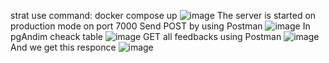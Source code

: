 strat use command: docker compose up
![image](https://user-images.githubusercontent.com/95225321/219865215-93d197f7-8ed2-49fc-afa3-a588bfb71fd9.png)
The server is started on production mode on port 7000
Send POST by using Postman
![image](https://user-images.githubusercontent.com/95225321/219865313-cadeee1b-9963-452b-a2fc-8c977924f9a9.png)
In pgAndim cheack table 
![image](https://user-images.githubusercontent.com/95225321/219865401-455074e0-b451-42a9-ba2e-192940c8d53d.png)
GET all feedbacks using Postman
![image](https://user-images.githubusercontent.com/95225321/219865439-3ba337fe-118f-4b6f-a58f-f95b349e0354.png)
And we get this responce 
![image](https://user-images.githubusercontent.com/95225321/219865549-aa24d0d3-6b32-43b6-ace0-17ca0d73ba16.png)

